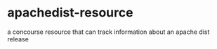 # apachedist-resource

a concourse resource that can track information about an apache dist release

